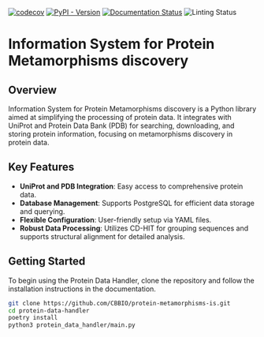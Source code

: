 [![codecov](https://codecov.io/gh/CBBIO/protein-metamorphisms-is/graph/badge.svg?token=mtOqdG0xbU)](https://codecov.io/gh/CBBIO/protein-metamorphisms-is)
[![PyPI - Version](https://img.shields.io/pypi/v/protein-metamorphisms-is)](https://pypi.org/project/protein-metamorphisms-is/)
[![Documentation Status](https://readthedocs.org/projects/protein-metamorphisms-is/badge/?version=latest)](https://protein-metamorphisms-is.readthedocs.io/es/latest/?badge=latest)
![Linting Status](https://github.com/CBBIO/protein-metamorphisms-is/actions/workflows/test-lint.yml/badge.svg?branch=main)


# Information System for Protein Metamorphisms discovery

## Overview
Information System for Protein Metamorphisms discovery is a Python library aimed at simplifying the processing of protein data. It integrates with UniProt and Protein Data Bank (PDB) for searching, downloading, and storing protein information, focusing on metamorphisms discovery in protein data.

## Key Features
- **UniProt and PDB Integration**: Easy access to comprehensive protein data.
- **Database Management**: Supports PostgreSQL for efficient data storage and querying.
- **Flexible Configuration**: User-friendly setup via YAML files.
- **Robust Data Processing**: Utilizes CD-HIT for grouping sequences and supports structural alignment for detailed analysis.

## Getting Started
To begin using the Protein Data Handler, clone the repository and follow the installation instructions in the documentation.

```bash
git clone https://github.com/CBBIO/protein-metamorphisms-is.git
cd protein-data-handler
poetry install
python3 protein_data_handler/main.py
